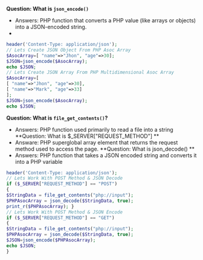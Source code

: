 **Question: What is `json_encode()`**
* Answers: PHP function that converts a PHP value (like arrays or objects) into a JSON-encoded string.
* 
```php
header('Content-Type: application/json'); 
// Lets Create JSON Object From PHP Asoc Array 
$AsocArray=[ "name"=>"Jhon", "age"=>30]; 
$JSON=json_encode($AsocArray); 
echo $JSON; 
// Lets Create JSON Array From PHP Multidimensional Asoc Array 
$AsocArray=[ 
[ "name"=>"Jhon", "age"=>30], 
[ "name"=>"Mark", "age"=>33] 
];
$JSON=json_encode($AsocArray); 
echo $JSON;
```

**Question: What is `file_get_contents()`?**
* Answers: PHP function used primarily to read a file into a string 
**Question: What is $_SERVER["REQUEST_METHOD"] **
* Answare: PHP superglobal array element that returns the request method used to access the page. 
**Question: What is json_decode() **
* Answers: PHP function that takes a JSON encoded string and converts it into a PHP variable

```php
header('Content-Type: application/json'); 
// Lets Work With POST Method & JSON Decode 
if ($_SERVER["REQUEST_METHOD"] == "POST") 
{ 
$StringData = file_get_contents("php://input"); 
$PHPAsocArray = json_decode($StringData, true); 
print_r($PHPAsocArray); } 
// Lets Work With POST Method & JSON Encode 
if ($_SERVER["REQUEST_METHOD"] == "GET") 
{
$StringData = file_get_contents("php://input"); 
$PHPAsocArray = json_decode($StringData, true); 
$JSON=json_encode($PHPAsocArray); 
echo $JSON; 
}
```
